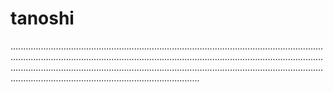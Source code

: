 # tanoshi

...............................................................................................................................................................................................................................................................................................................................................................................................................................................................